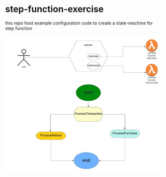 # step-function-exercise
this repo host example configuration code to create a state-machine for step function 


![PURCHASE-WORKFLOW](/image/step-func-workflow.jpeg)
